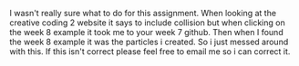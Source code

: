 I wasn't really sure what to do for this assignment. When looking at the creative coding 2 website it says to include collision but when clicking on the week 8 example it took me to your week 7 github. Then when I found the week 8 example it was the particles i created. So i just messed around with this. If this isn't correct please feel free to email me so i can correct it.